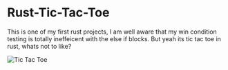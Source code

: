 # Rust-Tic-Tac-Toe
This is one of my first rust projects, I am well aware that my win condition testing is totally ineffeicent with the else if blocks. But yeah its tic tac toe in rust, whats not to like?



![Tic Tac Toe](https://user-images.githubusercontent.com/69062137/120060901-40d9f380-c00f-11eb-829e-89345ff1da90.png)
